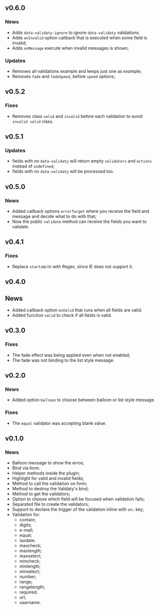 ## v0.6.0

### News

- Adds `data-validaty-ignore` to ignore `data-validaty` validations.
- Adds `onInvalid` option callback that is executed when some field is invalid;
- Adds `onMessage` execute when invalid messages is shown;

### Updates

- Removes all validations example and keeps just one as example;
- Removes `fade` and `fadeSpeed`, before `speed` options;

## v0.5.2

### Fixes

- Removes class `valid` and `invalid` before each validation to avoid `invalid valid` class.

## v0.5.1

### Updates

- fields with no `data-validaty` will return empty `validators` and `actions` instead of `undefined`;
- fields with no `data-validaty` will be processed too.

## v0.5.0

### News

- Added callback options `errorTarget` where you receive the field and message and decide what to do with that;
- Now the public `validate` method can receive the fields you want to validate.

## v0.4.1

### Fixes

- Replace `startsWith` with Regex, since IE does not support it.

## v0.4.0

## News

- Added callback option `onValid` that runs when all fields are valid.
- Added function `valid` to check if all fields is valid.

## v0.3.0

### Fixes

- The fade effect was being applied even when not enabled;
- The fade was not binding to the list style message.

## v0.2.0

### News

- Added option `balloon` to choose between balloon or list style message.

### Fixes

- The `equal` validator was accepting blank value.

## v0.1.0

### News

- Balloon message to show the erros;
- Bind via form.
- Helper methods inside the plugin;
- Highlight for valid and invalid fields;
- Method to call the validation on form;
- Method to destroy the Validaty's bind;
- Method to get the validators;
- Option to choose which field will be focused when validation fails;
- Separated file to create the validators;
- Support to declare the trigger of the validation inline with `on:` key;
- Validation for:
  - contain;
  - digits;
  - e-mail;
  - equal;
  - isodate;
  - maxcheck;
  - maxlength;
  - maxselect;
  - mincheck;
  - minlength;
  - minselect;
  - number;
  - range;
  - rangelength;
  - required;
  - url;
  - username.
